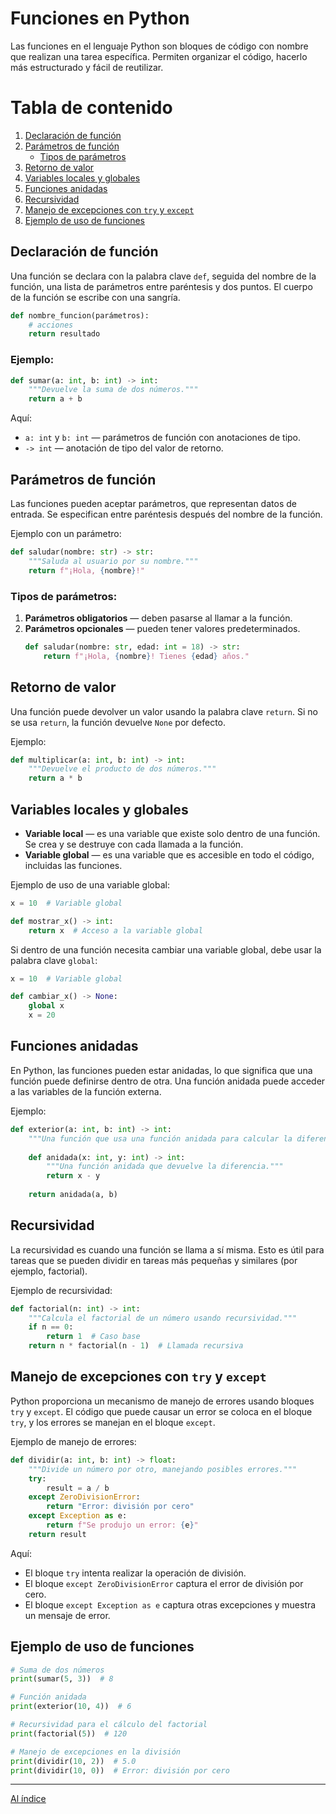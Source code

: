 # Funciones en Python

Las funciones en el lenguaje Python son bloques de código con nombre que realizan una tarea específica. Permiten organizar el código, hacerlo más estructurado y fácil de reutilizar.

# Tabla de contenido

1. [Declaración de función](#declaración-de-función)
2. [Parámetros de función](#parámetros-de-función)
   - [Tipos de parámetros](#tipos-de-parámetros)
3. [Retorno de valor](#retorno-de-valor)
4. [Variables locales y globales](#variables-locales-y-globales)
5. [Funciones anidadas](#funciones-anidadas)
6. [Recursividad](#recursividad)
7. [Manejo de excepciones con `try` y `except`](#manejo-de-excepciones-con-try-y-except)
8. [Ejemplo de uso de funciones](#ejemplo-de-uso-de-funciones)

## Declaración de función

Una función se declara con la palabra clave `def`, seguida del nombre de la función, una lista de parámetros entre paréntesis y dos puntos. El cuerpo de la función se escribe con una sangría.

```python
def nombre_funcion(parámetros):
    # acciones
    return resultado
```

### Ejemplo:
```python
def sumar(a: int, b: int) -> int:
    """Devuelve la suma de dos números."""
    return a + b
```

Aquí:
- `a: int` y `b: int` — parámetros de función con anotaciones de tipo.
- `-> int` — anotación de tipo del valor de retorno.

## Parámetros de función

Las funciones pueden aceptar parámetros, que representan datos de entrada. Se especifican entre paréntesis después del nombre de la función.

Ejemplo con un parámetro:
```python
def saludar(nombre: str) -> str:
    """Saluda al usuario por su nombre."""
    return f"¡Hola, {nombre}!"
```

### Tipos de parámetros:
1. **Parámetros obligatorios** — deben pasarse al llamar a la función.
2. **Parámetros opcionales** — pueden tener valores predeterminados.
   ```python
   def saludar(nombre: str, edad: int = 18) -> str:
       return f"¡Hola, {nombre}! Tienes {edad} años."
   ```

## Retorno de valor

Una función puede devolver un valor usando la palabra clave `return`. Si no se usa `return`, la función devuelve `None` por defecto.

Ejemplo:
```python
def multiplicar(a: int, b: int) -> int:
    """Devuelve el producto de dos números."""
    return a * b
```

## Variables locales y globales

- **Variable local** — es una variable que existe solo dentro de una función. Se crea y se destruye con cada llamada a la función.
- **Variable global** — es una variable que es accesible en todo el código, incluidas las funciones.

Ejemplo de uso de una variable global:
```python
x = 10  # Variable global

def mostrar_x() -> int:
    return x  # Acceso a la variable global
```

Si dentro de una función necesita cambiar una variable global, debe usar la palabra clave `global`:
```python
x = 10  # Variable global

def cambiar_x() -> None:
    global x
    x = 20
```

## Funciones anidadas

En Python, las funciones pueden estar anidadas, lo que significa que una función puede definirse dentro de otra. Una función anidada puede acceder a las variables de la función externa.

Ejemplo:
```python
def exterior(a: int, b: int) -> int:
    """Una función que usa una función anidada para calcular la diferencia."""
    
    def anidada(x: int, y: int) -> int:
        """Una función anidada que devuelve la diferencia."""
        return x - y
    
    return anidada(a, b)
```

## Recursividad

La recursividad es cuando una función se llama a sí misma. Esto es útil para tareas que se pueden dividir en tareas más pequeñas y similares (por ejemplo, factorial).

Ejemplo de recursividad:
```python
def factorial(n: int) -> int:
    """Calcula el factorial de un número usando recursividad."""
    if n == 0:
        return 1  # Caso base
    return n * factorial(n - 1)  # Llamada recursiva
```

## Manejo de excepciones con `try` y `except`

Python proporciona un mecanismo de manejo de errores usando bloques `try` y `except`. El código que puede causar un error se coloca en el bloque `try`, y los errores se manejan en el bloque `except`.

Ejemplo de manejo de errores:
```python
def dividir(a: int, b: int) -> float:
    """Divide un número por otro, manejando posibles errores."""
    try:
        result = a / b
    except ZeroDivisionError:
        return "Error: división por cero"
    except Exception as e:
        return f"Se produjo un error: {e}"
    return result
```

Aquí:
- El bloque `try` intenta realizar la operación de división.
- El bloque `except ZeroDivisionError` captura el error de división por cero.
- El bloque `except Exception as e` captura otras excepciones y muestra un mensaje de error.

## Ejemplo de uso de funciones

```python
# Suma de dos números
print(sumar(5, 3))  # 8

# Función anidada
print(exterior(10, 4))  # 6

# Recursividad para el cálculo del factorial
print(factorial(5))  # 120

# Manejo de excepciones en la división
print(dividir(10, 2))  # 5.0
print(dividir(10, 0))  # Error: división por cero
```
---

  [Al índice](https://github.com/hypo69/101_python_computer_games_ru/blob/master/cheat_sheets#readme)
